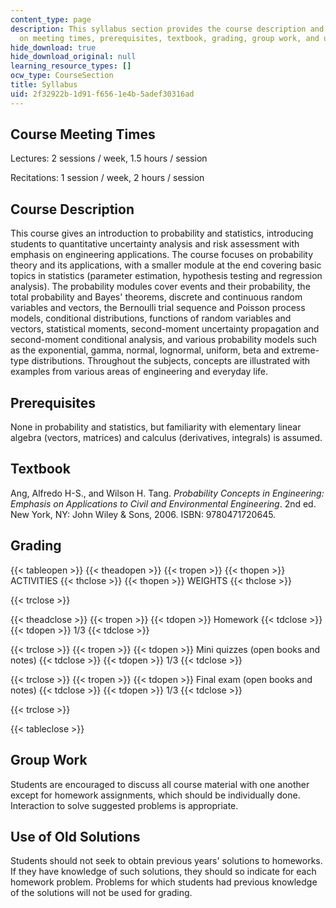 ```yaml
---
content_type: page
description: This syllabus section provides the course description and information
  on meeting times, prerequisites, textbook, grading, group work, and use of old solutions.
hide_download: true
hide_download_original: null
learning_resource_types: []
ocw_type: CourseSection
title: Syllabus
uid: 2f32922b-1d91-f656-1e4b-5adef30316ad
---
```


Course Meeting Times
--------------------

Lectures: 2 sessions / week, 1.5 hours / session

Recitations: 1 session / week, 2 hours / session

Course Description
------------------

This course gives an introduction to probability and statistics, introducing students to quantitative uncertainty analysis and risk assessment with emphasis on engineering applications. The course focuses on probability theory and its applications, with a smaller module at the end covering basic topics in statistics (parameter estimation, hypothesis testing and regression analysis). The probability modules cover events and their probability, the total probability and Bayes' theorems, discrete and continuous random variables and vectors, the Bernoulli trial sequence and Poisson process models, conditional distributions, functions of random variables and vectors, statistical moments, second-moment uncertainty propagation and second-moment conditional analysis, and various probability models such as the exponential, gamma, normal, lognormal, uniform, beta and extreme-type distributions. Throughout the subjects, concepts are illustrated with examples from various areas of engineering and everyday life.

Prerequisites
-------------

None in probability and statistics, but familiarity with elementary linear algebra (vectors, matrices) and calculus (derivatives, integrals) is assumed.

Textbook
--------

Ang, Alfredo H-S., and Wilson H. Tang. _Probability Concepts in Engineering: Emphasis on Applications to Civil and Environmental Engineering_. 2nd ed. New York, NY: John Wiley & Sons, 2006. ISBN: 9780471720645.

Grading
-------

{{< tableopen >}}
{{< theadopen >}}
{{< tropen >}}
{{< thopen >}}
ACTIVITIES
{{< thclose >}}
{{< thopen >}}
WEIGHTS
{{< thclose >}}

{{< trclose >}}

{{< theadclose >}}
{{< tropen >}}
{{< tdopen >}}
Homework
{{< tdclose >}}
{{< tdopen >}}
1/3
{{< tdclose >}}

{{< trclose >}}
{{< tropen >}}
{{< tdopen >}}
Mini quizzes (open books and notes)
{{< tdclose >}}
{{< tdopen >}}
1/3
{{< tdclose >}}

{{< trclose >}}
{{< tropen >}}
{{< tdopen >}}
Final exam (open books and notes)
{{< tdclose >}}
{{< tdopen >}}
1/3
{{< tdclose >}}

{{< trclose >}}

{{< tableclose >}}

Group Work
----------

Students are encouraged to discuss all course material with one another except for homework assignments, which should be individually done. Interaction to solve suggested problems is appropriate.

Use of Old Solutions
--------------------

Students should not seek to obtain previous years' solutions to homeworks. If they have knowledge of such solutions, they should so indicate for each homework problem. Problems for which students had previous knowledge of the solutions will not be used for grading.